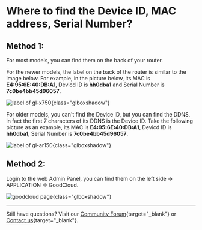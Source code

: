 # Where to find the Device ID, MAC address, Serial Number?

## Method 1:

For most models, you can find them on the back of your router.

For the newer models, the label on the back of the router is similar to the image below. For example, in the picture below, its MAC is **E4:95:6E:40:DB:A1**, Devicd ID is **hh0dba1** and Serial Number is **7c0be4bb45d96057**.

![label of gl-x750](https://static.gl-inet.com/docs/router/en/4/tutorials/where_to_find_the_device_id_mac_sn/back_label_new.png){class="glboxshadow"}

For older models, you can't find the Device ID, but you can find the DDNS, in fact the first 7 characters of its DDNS is the Device ID. Take the following picture as an example, its MAC is **E4:95:6E:40:DB:A1**, Devicd ID is **hh0dba1**, Serial Number is **7c0be4bb45d96057**.

![label of gl-ar150](https://static.gl-inet.com/docs/router/en/4/tutorials/where_to_find_the_device_id_mac_sn/back_label_old.png){class="glboxshadow"}

## Method 2:

Login to the web Admin Panel, you can find them on the left side -> APPLICATION -> GoodCloud.

![goodcloud page](https://static.gl-inet.com/docs/router/en/4/tutorials/where_to_find_the_device_id_mac_sn/goodcloud_page_device_id.png){class="glboxshadow"}

---

Still have questions? Visit our [Community Forum](https://forum.gl-inet.com){target="_blank"} or [Contact us](https://www.gl-inet.com/contacts/){target="_blank"}.
